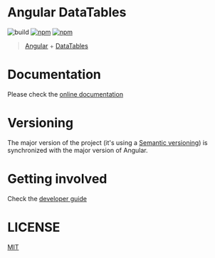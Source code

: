 # Angular DataTables

![build](https://github.com/GlobalArtInc/angular-datatables/workflows/build/badge.svg)
[![npm](https://img.shields.io/npm/v/angular-datatables.svg)][npm-link]
[![npm](https://img.shields.io/npm/dm/angular-datatables.svg)][npm-link]

> [Angular](https://angular.io/) + [DataTables](https://datatables.net/)

# Documentation

Please check the [online documentation](http://globalartinc.github.io/angular-datatables/)

# Versioning

The major version of the project (it's using a [Semantic versioning](http://semver.org/)) is
synchronized with the major version of Angular.

# Getting involved

Check the [developer guide](DEVELOPER.md)

# LICENSE

[MIT](LICENSE)

[npm-link]: https://www.npmjs.com/package/angular-datatables

